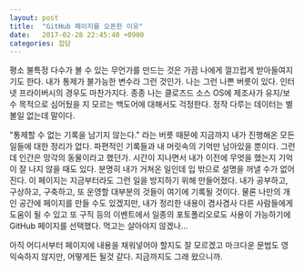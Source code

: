 ```yaml
---
layout: post
title:  "GitHub 페이지를 오픈한 이유"
date:   2017-02-28 22:45:40 +0900
categories: 잡담
---
```

평소 불특정 다수가 볼 수 있는 무언가를 만드는 것은 가끔 나에게 껄끄럽게 받아들여지기도 한다. 내가 통제가 불가능한 변수라 그런 것인가. 나는 그런 나쁜 버릇이 있다. 인터넷 프라이버시의 경우도 마찬가지다. 종종 나는 클로즈드 소스 OS에 제조사가 유지/보수 목적으로 심어뒀을 지 모르는 백도어에 대해서도 걱정한다. 정작 다루는 데이터는 별 볼일 없는데 말이다.

"통제할 수 없는 기록을 남기지 않는다." 라는 버릇 때문에 지금까지 내가 진행해온 모든 일들에 대한 정리가 없다. 파편적인 기록들과 내 머릿속의 기억만 남아있을 뿐이다. 그런데 인간은 망각의 동물이라고 했던가. 시간이 지나면서 내가 이전에 무엇을 했는지 기억이 잘 나지 않을 때도 있다. 분명히 내가 거쳐온 일인데 입 밖으로 설명을 꺼낼 수가 없어진다. 이 페이지는 지금부터라도 그런 일을 방지하기 위해 만들어졌다. 내가 공부하고, 구상하고, 구축하고, 또 운영할 대부분의 것들이 여기에 기록될 것이다. 물론 나만의 개인 공간에 페이지를 만들 수도 있겠지만, 내가 정리한 내용이 겸사겸사 다른 사람들에게 도움이 될 수 있고 또 구직 등의 이벤트에서 일종의 포토폴리오로도 사용이 가능하기에 GitHub 페이지를 선택했다. 먹고는 살아야지 않겠나...

아직 어디서부터 페이지에 내용을 채워넣어야 할지도 잘 모르겠고 마크다운 문법도 영 익숙하지 않지만, 어떻게든 될것 같다. 지금까지도 그래 왔으니까.
